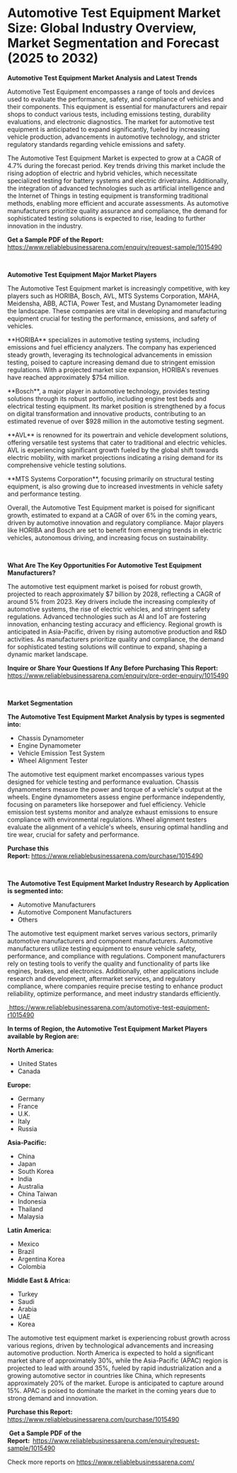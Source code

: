 <p><h1>Automotive Test Equipment Market Size: Global Industry Overview, Market Segmentation and Forecast (2025 to 2032)</h1></p><p><strong>Automotive Test Equipment Market Analysis and Latest Trends</strong></p>
<p><p>Automotive Test Equipment encompasses a range of tools and devices used to evaluate the performance, safety, and compliance of vehicles and their components. This equipment is essential for manufacturers and repair shops to conduct various tests, including emissions testing, durability evaluations, and electronic diagnostics. The market for automotive test equipment is anticipated to expand significantly, fueled by increasing vehicle production, advancements in automotive technology, and stricter regulatory standards regarding vehicle emissions and safety.</p><p>The Automotive Test Equipment Market is expected to grow at a CAGR of 4.7% during the forecast period. Key trends driving this market include the rising adoption of electric and hybrid vehicles, which necessitate specialized testing for battery systems and electric drivetrains. Additionally, the integration of advanced technologies such as artificial intelligence and the Internet of Things in testing equipment is transforming traditional methods, enabling more efficient and accurate assessments. As automotive manufacturers prioritize quality assurance and compliance, the demand for sophisticated testing solutions is expected to rise, leading to further innovation in the industry.</p></p>
<p><strong>Get a Sample PDF of the Report:&nbsp;</strong> <a href="https://www.reliablebusinessarena.com/enquiry/request-sample/1015490?utm_campaign=2136&utm_medium=2&utm_source=Github&utm_content=ia&utm_term=30032025&utm_id=automotive-test-equipment">https://www.reliablebusinessarena.com/enquiry/request-sample/1015490</a></p>
<p>&nbsp;</p>
<p><strong>Automotive Test Equipment Major Market Players</strong></p>
<p><p>The Automotive Test Equipment market is increasingly competitive, with key players such as HORIBA, Bosch, AVL, MTS Systems Corporation, MAHA, Meidensha, ABB, ACTIA, Power Test, and Mustang Dynamometer leading the landscape. These companies are vital in developing and manufacturing equipment crucial for testing the performance, emissions, and safety of vehicles.</p><p>**HORIBA** specializes in automotive testing systems, including emissions and fuel efficiency analyzers. The company has experienced steady growth, leveraging its technological advancements in emission testing, poised to capture increasing demand due to stringent emission regulations. With a projected market size expansion, HORIBA's revenues have reached approximately $754 million.</p><p>**Bosch**, a major player in automotive technology, provides testing solutions through its robust portfolio, including engine test beds and electrical testing equipment. Its market position is strengthened by a focus on digital transformation and innovative products, contributing to an estimated revenue of over $928 million in the automotive testing segment.</p><p>**AVL** is renowned for its powertrain and vehicle development solutions, offering versatile test systems that cater to traditional and electric vehicles. AVL is experiencing significant growth fueled by the global shift towards electric mobility, with market projections indicating a rising demand for its comprehensive vehicle testing solutions.</p><p>**MTS Systems Corporation**, focusing primarily on structural testing equipment, is also growing due to increased investments in vehicle safety and performance testing. </p><p>Overall, the Automotive Test Equipment market is poised for significant growth, estimated to expand at a CAGR of over 6% in the coming years, driven by automotive innovation and regulatory compliance. Major players like HORIBA and Bosch are set to benefit from emerging trends in electric vehicles, autonomous driving, and increasing focus on sustainability.</p></p>
<p>&nbsp;</p>
<p><strong>What Are The Key Opportunities For Automotive Test Equipment Manufacturers?</strong></p>
<p><p>The automotive test equipment market is poised for robust growth, projected to reach approximately $7 billion by 2028, reflecting a CAGR of around 5% from 2023. Key drivers include the increasing complexity of automotive systems, the rise of electric vehicles, and stringent safety regulations. Advanced technologies such as AI and IoT are fostering innovation, enhancing testing accuracy and efficiency. Regional growth is anticipated in Asia-Pacific, driven by rising automotive production and R&D activities. As manufacturers prioritize quality and compliance, the demand for sophisticated testing solutions will continue to expand, shaping a dynamic market landscape.</p></p>
<p><strong>Inquire or Share Your Questions If Any Before Purchasing This Report:</strong> <a href="https://www.reliablebusinessarena.com/enquiry/pre-order-enquiry/1015490?utm_campaign=2136&utm_medium=2&utm_source=Github&utm_content=ia&utm_term=30032025&utm_id=automotive-test-equipment">https://www.reliablebusinessarena.com/enquiry/pre-order-enquiry/1015490</a></p>
<p>&nbsp;</p>
<p><strong>Market Segmentation</strong></p>
<p><strong>The Automotive Test Equipment Market Analysis by types is segmented into:</strong></p>
<p><ul><li>Chassis Dynamometer</li><li>Engine Dynamometer</li><li>Vehicle Emission Test System</li><li>Wheel Alignment Tester</li></ul></p>
<p><p>The automotive test equipment market encompasses various types designed for vehicle testing and performance evaluation. Chassis dynamometers measure the power and torque of a vehicle's output at the wheels. Engine dynamometers assess engine performance independently, focusing on parameters like horsepower and fuel efficiency. Vehicle emission test systems monitor and analyze exhaust emissions to ensure compliance with environmental regulations. Wheel alignment testers evaluate the alignment of a vehicle's wheels, ensuring optimal handling and tire wear, crucial for safety and performance.</p></p>
<p><strong>Purchase this Report:&nbsp;</strong><a href="https://www.reliablebusinessarena.com/purchase/1015490?utm_campaign=2136&utm_medium=2&utm_source=Github&utm_content=ia&utm_term=30032025&utm_id=automotive-test-equipment">https://www.reliablebusinessarena.com/purchase/1015490</a></p>
<p>&nbsp;</p>
<p><strong>The Automotive Test Equipment Market Industry Research by Application is segmented into:</strong></p>
<p><ul><li>Automotive Manufacturers</li><li>Automotive Component Manufacturers</li><li>Others</li></ul></p>
<p><p>The automotive test equipment market serves various sectors, primarily automotive manufacturers and component manufacturers. Automotive manufacturers utilize testing equipment to ensure vehicle safety, performance, and compliance with regulations. Component manufacturers rely on testing tools to verify the quality and functionality of parts like engines, brakes, and electronics. Additionally, other applications include research and development, aftermarket services, and regulatory compliance, where companies require precise testing to enhance product reliability, optimize performance, and meet industry standards efficiently.</p></p>
<p><a href="https://www.reliablebusinessarena.com/automotive-test-equipment-r1015490?utm_campaign=2136&utm_medium=2&utm_source=Github&utm_content=ia&utm_term=30032025&utm_id=automotive-test-equipment">&nbsp;https://www.reliablebusinessarena.com/automotive-test-equipment-r1015490</a></p>
<p><strong>In terms of Region, the Automotive Test Equipment Market Players available by Region are:</strong></p>
<p>
    <p> <strong> North America: </strong>
        <ul>
            <li>United States</li>
            <li>Canada</li>
        </ul>
        </p> 
    <p> <strong> Europe: </strong>
        <ul>
            <li>Germany</li>
            <li>France</li>
            <li>U.K.</li>
            <li>Italy</li>
            <li>Russia</li>
        </ul>
        </p> 
    <p> <strong> Asia-Pacific: </strong>
        <ul>
            <li>China</li>
            <li>Japan</li>
            <li>South Korea</li>
            <li>India</li>
            <li>Australia</li>
            <li>China Taiwan</li>
            <li>Indonesia</li>
            <li>Thailand</li>
            <li>Malaysia</li>
        </ul>
        </p> 
    <p> <strong> Latin America: </strong>
        <ul>
            <li>Mexico</li>
            <li>Brazil</li>
            <li>Argentina Korea</li>
            <li>Colombia</li>
        </ul>
        </p> 
    <p> <strong> Middle East & Africa: </strong>
        <ul>
            <li>Turkey</li>
            <li>Saudi</li>
            <li>Arabia</li>
            <li>UAE</li>
            <li>Korea</li>
        </ul>
    </p>
    </p>
<p><p>The automotive test equipment market is experiencing robust growth across various regions, driven by technological advancements and increasing automotive production. North America is expected to hold a significant market share of approximately 30%, while the Asia-Pacific (APAC) region is projected to lead with around 35%, fueled by rapid industrialization and a growing automotive sector in countries like China, which represents approximately 20% of the market. Europe is anticipated to capture around 15%. APAC is poised to dominate the market in the coming years due to strong demand and innovation.</p></p>
<p><strong>Purchase this Report: </strong><a href="https://www.reliablebusinessarena.com/purchase/1015490?utm_campaign=2136&utm_medium=2&utm_source=Github&utm_content=ia&utm_term=30032025&utm_id=automotive-test-equipment">https://www.reliablebusinessarena.com/purchase/1015490</a></p>
<p>&nbsp;<strong>Get a Sample PDF of the Report:&nbsp;&nbsp;</strong><a href="https://www.reliablebusinessarena.com/enquiry/request-sample/1015490?utm_campaign=2136&utm_medium=2&utm_source=Github&utm_content=ia&utm_term=30032025&utm_id=automotive-test-equipment">https://www.reliablebusinessarena.com/enquiry/request-sample/1015490</a></p>
<p><strong></strong></p>
<p>Check more reports on <a href="https://www.reliablebusinessarena.com/?utm_campaign=2136&utm_medium=2&utm_source=Github&utm_content=ia&utm_term=30032025&utm_id=automotive-test-equipment">https://www.reliablebusinessarena.com/</a></p>